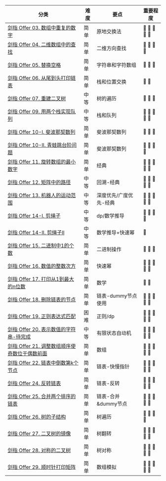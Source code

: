 | 分类                                               | 难度 | 要点 | 重要程度
| ------------------------------------------------ | -- | -- | --
| [剑指 Offer 03. 数组中重复的数字](https://github.com/JK9559/WIO/blob/master/note/Algorithm/ToOffer/lcof_03FindRepeatNumber.md)            | 简单 | 原地交换法 | :lollipop: :lollipop: :lollipop: :lollipop: :lollipop:
| [剑指 Offer 04. 二维数组中的查找](https://github.com/JK9559/WIO/blob/master/note/Algorithm/ToOffer/lcof_04FindNumberIn2DArray.md)            | 简单 | 二维方向查找 | :lollipop: :lollipop: :lollipop: :lollipop:
| [剑指 Offer 05. 替换空格](https://github.com/JK9559/WIO/blob/master/note/Algorithm/ToOffer/lcof_05ReplaceSpace.md)            | 简单 | 字符串和字符数组 | :lollipop: :lollipop: :lollipop:
| [剑指 Offer 06. 从尾到头打印链表](https://github.com/JK9559/WIO/blob/master/note/Algorithm/ToOffer/lcof_06ReversePrint.md)            | 简单 | 栈和位置交换 | :lollipop: :lollipop:
| [剑指 Offer 07. 重建二叉树](https://github.com/JK9559/WIO/blob/master/note/Algorithm/ToOffer/lcof_07BuildTree.md)            | 中等 | 树的遍历 | :lollipop: :lollipop: :lollipop:
| [剑指 Offer 09. 用两个栈实现队列](https://github.com/JK9559/WIO/blob/master/note/Algorithm/ToOffer/lcof_09CQueue.md)            | 中等 | 栈和队列 | :lollipop: :lollipop: :lollipop: :lollipop: :lollipop:
| [剑指 Offer 10-I. 斐波那契数列](https://github.com/JK9559/WIO/blob/master/note/Algorithm/ToOffer/lcof_10IFib.md)            | 简单 | 斐波那契数列 | :lollipop: :lollipop: :lollipop:
| [剑指 Offer 10-II. 青蛙跳台阶问题](https://github.com/JK9559/WIO/blob/master/note/Algorithm/ToOffer/lcof_10IINumWays.md)            | 简单 | 斐波那契数列 | :lollipop: :lollipop: :lollipop: :lollipop:
| [剑指 Offer 11. 旋转数组的最小数字](https://github.com/JK9559/WIO/blob/master/note/Algorithm/ToOffer/lcof_11MinArray.md)            | 简单 | 经典 | :lollipop: :lollipop: :lollipop: :lollipop: :lollipop:
| [剑指 Offer 12. 矩阵中的路径](https://github.com/JK9559/WIO/blob/master/note/Algorithm/ToOffer/lcof_12Exist.md)            | 中等 | 回溯-经典 | :lollipop: :lollipop: :lollipop: :lollipop: :lollipop:
| [剑指 Offer 13. 机器人的运动范围](https://github.com/JK9559/WIO/blob/master/note/Algorithm/ToOffer/lcof_13MovingCount.md)            | 中等 | 深度优先/广度优先-经典 | :lollipop: :lollipop: :lollipop: :lollipop: :lollipop:
| [剑指 Offer 14-I. 剪绳子](https://github.com/JK9559/WIO/blob/master/note/Algorithm/ToOffer/lcof_14ICuttingRope.md)            | 中等 | dp/数学推导 | :lollipop: :lollipop: :lollipop: :lollipop:
| [剑指 Offer 14-II. 剪绳子II](https://github.com/JK9559/WIO/blob/master/note/Algorithm/ToOffer/lcof_14IICuttingRope.md)            | 中等 | 数学推导+快速幂 | :lollipop:
| [剑指 Offer 15. 二进制中1的个数](https://github.com/JK9559/WIO/blob/master/note/Algorithm/ToOffer/lcof_15HammingWeight.md)            | 简单 | 二进制操作 | :lollipop: :lollipop: :lollipop:
| [剑指 Offer 16. 数值的整数次方](https://github.com/JK9559/WIO/blob/master/note/Algorithm/ToOffer/lcof_16MyPow.md)            | 简单 | 快速幂 | :lollipop: :lollipop: :lollipop: :lollipop: :lollipop:
| [剑指 Offer 17. 打印从1到最大的n位数](https://github.com/JK9559/WIO/blob/master/note/Algorithm/ToOffer/lcof_17PrintNumbers.md)            | 简单 | 数学 | :lollipop: :lollipop:
| [剑指 Offer 18. 删除链表的节点](https://github.com/JK9559/WIO/blob/master/note/Algorithm/ToOffer/lcof_18DeleteNode.md)            | 简单 | 链表-dummy节点使用 | :lollipop: :lollipop: :lollipop: :lollipop: :lollipop:
| [剑指 Offer 19. 正则表达式匹配](https://github.com/JK9559/WIO/blob/master/note/Algorithm/ToOffer/lcof_19IsMatch.md)            | 困难 | 正则/dp | :lollipop: :lollipop: :lollipop: :lollipop: :lollipop:
| [剑指 Offer 20. 表示数值的字符串-待完成](https://github.com/JK9559/WIO/blob/master/note/Algorithm/ToOffer/lcof_20IsNumber.md)            | 中等 | 有限状态自动机 | :lollipop: :lollipop: :lollipop: :lollipop: :lollipop:
| [剑指 Offer 21. 调整数组顺序使奇数位于偶数前面](https://github.com/JK9559/WIO/blob/master/note/Algorithm/ToOffer/lcof_21Exchange.md)            | 简单 | 数组 | :lollipop: :lollipop: :lollipop: :lollipop: :lollipop:
| [剑指 Offer 22. 链表中倒数第k个节点](https://github.com/JK9559/WIO/blob/master/note/Algorithm/ToOffer/lcof_22GetKthFromEnd.md)            | 简单 | 链表-快慢指针 | :lollipop: :lollipop: :lollipop: :lollipop: :lollipop:
| [剑指 Offer 24. 反转链表](https://github.com/JK9559/WIO/blob/master/note/Algorithm/ToOffer/lcof_24ReverseList.md)            | 简单 | 链表-反转 | :lollipop: :lollipop: :lollipop: :lollipop: :lollipop:
| [剑指 Offer 25. 合并两个排序的链表](https://github.com/JK9559/WIO/blob/master/note/Algorithm/ToOffer/lcof_25MergeTwoLists.md)            | 简单 | 链表-合并&dummy节点 | :lollipop: :lollipop: :lollipop: :lollipop: :lollipop:
| [剑指 Offer 26. 树的子结构](https://github.com/JK9559/WIO/blob/master/note/Algorithm/ToOffer/lcof_26IsSubStructure.md)            | 简单 | 树遍历 | :lollipop: :lollipop: :lollipop: :lollipop:
| [剑指 Offer 27. 二叉树的镜像](https://github.com/JK9559/WIO/blob/master/note/Algorithm/ToOffer/lcof_27MirrorTree.md)            | 简单 | 树翻转 | :lollipop: :lollipop: :lollipop: :lollipop: :lollipop:
| [剑指 Offer 28. 对称的二叉树](https://github.com/JK9559/WIO/blob/master/note/Algorithm/ToOffer/lcof_28IsSymmetric.md)            | 简单 | 树对称 | :lollipop: :lollipop: :lollipop: :lollipop: :lollipop:
| [剑指 Offer 29. 顺时针打印矩阵](https://github.com/JK9559/WIO/blob/master/note/Algorithm/ToOffer/lcof_29SpiralOrder.md)            | 简单 | 数组模拟 | :lollipop: :lollipop: :lollipop: :lollipop: :lollipop: